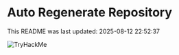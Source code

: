 # Auto Regenerate Repository

This README was last updated: 2025-08-12 22:52:37

 ![TryHackMe](https://tryhackme.com/badge/533634)